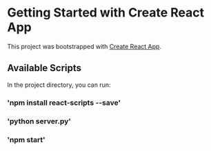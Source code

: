 # Getting Started with Create React App

This project was bootstrapped with [Create React App](https://github.com/facebook/create-react-app).

## Available Scripts

In the project directory, you can run:
### 'npm install react-scripts --save'
### 'python server.py'
### 'npm start'

